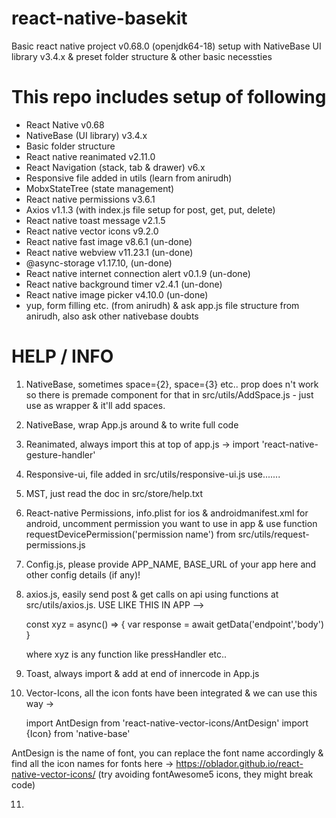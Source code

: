 # react-native-basekit

Basic react native project v0.68.0 (openjdk64-18) setup with NativeBase UI library v3.4.x &amp; preset folder structure &amp; other basic necessties

# This repo includes setup of following

- React Native v0.68
- NativeBase (UI library) v3.4.x
- Basic folder structure
- React native reanimated v2.11.0
- React Navigation (stack, tab & drawer) v6.x
- Responsive file added in utils (learn from anirudh)
- MobxStateTree (state management)
- React native permissions v3.6.1
- Axios v1.1.3 (with index.js file setup for post, get, put, delete)
- React native toast message v2.1.5
- React native vector icons v9.2.0
- React native fast image v8.6.1 (un-done)
- React native webview v11.23.1 (un-done)
- @async-storage v1.17.10, (un-done)
- React native internet connection alert v0.1.9 (un-done)
- React native background timer v2.4.1 (un-done)
- React native image picker v4.10.0 (un-done)
- yup, form filling etc. (from anirudh) & ask app.js file structure from anirudh, also ask other nativebase doubts

# HELP / INFO

1. NativeBase, sometimes space={2}, space={3} etc.. prop does n't work so there is premade component for that <AddSpace> in src/utils/AddSpace.js - just use as wrapper & it'll add spaces.

2. NativeBase, wrap App.js around <NativeBaseProvider> & to write full code

3. Reanimated, always import this at top of app.js -> import 'react-native-gesture-handler'

4. Responsive-ui, file added in src/utils/responsive-ui.js use.......

5. MST, just read the doc in src/store/help.txt

6. React-native Permissions, info.plist for ios & androidmanifest.xml for android, uncomment permission you want to use in app & use function
   requestDevicePermission('permission name') from src/utils/request-permissions.js

7. Config.js, please provide APP_NAME, BASE_URL of your app here and other config details (if any)!

8. axios.js, easily send post & get calls on api using functions at src/utils/axios.js. USE LIKE THIS IN APP -->

   const xyz = async() => {
   var response = await getData('endpoint','body')
   }

   where xyz is any function like pressHandler etc..

9. Toast, always import & add <Toast /> at end of innercode in App.js

10. Vector-Icons, all the icon fonts have been integrated & we can use this way ->

    import AntDesign from 'react-native-vector-icons/AntDesign'
    import {Icon} from 'native-base'
    <Icon as={AntDesign} name="meh" color="coolGray.800" size={20} />

AntDesign is the name of font, you can replace the font name accordingly & find all the icon names for fonts here -> https://oblador.github.io/react-native-vector-icons/ (try avoiding fontAwesome5 icons, they might break code)

11. 